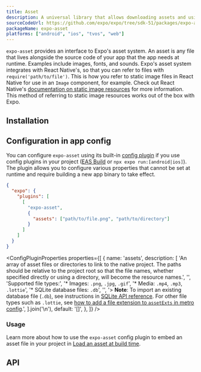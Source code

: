 ```yaml
---
title: Asset
description: A universal library that allows downloading assets and using them with other libraries.
sourceCodeUrl: https://github.com/expo/expo/tree/sdk-51/packages/expo-asset
packageName: expo-asset
platforms: ["android", "ios", "tvos", "web"]
---
```


`expo-asset` provides an interface to Expo's asset system. An asset is any file that lives alongside the source code of your app that the app needs at runtime. Examples include images, fonts, and sounds. Expo's asset system integrates with React Native's, so that you can refer to files with `require('path/to/file')`. This is how you refer to static image files in React Native for use in an `Image` component, for example. Check out React Native's [documentation on static image resources](https://reactnative.dev/docs/images#static-image-resources) for more information. This method of referring to static image resources works out of the box with Expo.

## Installation

## Configuration in app config

You can configure `expo-asset` using its built-in [config plugin](/config-plugins/introduction/) if you use config plugins in your project ([EAS Build](/build/introduction) or `npx expo run:[android|ios]`). The plugin allows you to configure various properties that cannot be set at runtime and require building a new app binary to take effect.

```json app.json
{
  "expo": {
    "plugins": [
      [
        "expo-asset",
        {
          "assets": ["path/to/file.png", "path/to/directory"]
        }
      ]
    ]
  }
}
```

<ConfigPluginProperties
  properties={[
    {
      name: 'assets',
      description: [
        'An array of asset files or directories to link to the native project. The paths should be relative to the project root so that the file names, whether specified directly or using a directory, will become the resource names.',
        '',
        'Supported file types:',
        '* Images: `.png`, `.jpg`, `.gif`',
        '* Media: `.mp4`, `.mp3`, `.lottie`',
        '* SQLite database files: `.db`',
        '',
        '> **Note**: To import an existing database file (`.db`), see instructions in [SQLite API reference](./sqlite.md#import-an-existing-database). For other file types such as `.lottie`, see [how to add a file extension to `assetExts` in metro config](/guides/customizing-metro/#adding-more-file-extensions-to-assetexts).',
      ].join('\n'),
      default: '[]',
    },
  ]}
/>

### Usage

Learn more about how to use the `expo-asset` config plugin to embed an asset file in your project in [Load an asset at build time](/develop/user-interface/assets/#load-an-asset-at-build-time).

## API

```js

```